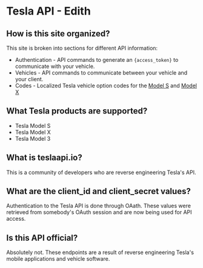 # Tesla API - Edith

## How is this site organized?

This site is broken into sections for different API information:

* Authentication - API commands to generate an `{access_token}` to communicate with your vehicle.
* Vehicles - API commands to communicate between your vehicle and your client.
* Codes - Localized Tesla vehicle option codes for the [Model S](codes/model-s-options.md) and [Model X](codes/model-x-options.md)

## What Tesla products are supported?

* Tesla Model S
* Tesla Model X
* Tesla Model 3

## What is teslaapi.io?

This is a community of developers who are reverse engineering Tesla's API.

## What are the client\_id and client\_secret values?

Authentication to the Tesla API is done through OAath. These values were retrieved from somebody's OAuth session and are now being used for API access.

## Is this API official?

Absolutely not. These endpoints are a result of reverse engineering Tesla's mobile applications and vehicle software.

